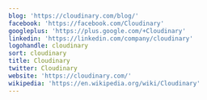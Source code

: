 ```yaml
---
blog: 'https://cloudinary.com/blog/'
facebook: 'https://facebook.com/Cloudinary'
googleplus: 'https://plus.google.com/+Cloudinary'
linkedin: 'https://linkedin.com/company/cloudinary'
logohandle: cloudinary
sort: cloudinary
title: Cloudinary
twitter: Cloudinary
website: 'https://cloudinary.com/'
wikipedia: 'https://en.wikipedia.org/wiki/Cloudinary'
---
```

